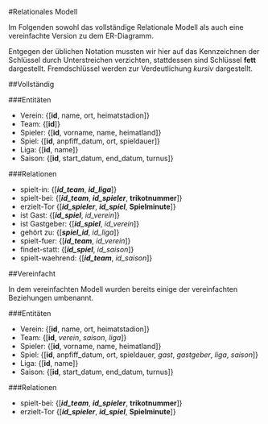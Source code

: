 #Relationales Modell

Im Folgenden sowohl das vollständige Relationale Modell als auch eine vereinfachte Version zu dem ER-Diagramm.

Entgegen der üblichen Notation mussten wir hier auf das Kennzeichnen der Schlüssel durch Unterstreichen verzichten, stattdessen sind Schlüssel **fett** dargestellt. Fremdschlüssel werden zur Verdeutlichung *kursiv* dargestellt.

##Vollständig

###Entitäten
* Verein: {[**id**, name, ort, heimatstadion]}
* Team: {[**id**]}
* Spieler: {[**id**, vorname, name, heimatland]}
* Spiel: {[**id**, anpfiff_datum, ort, spieldauer]}
* Liga: {[**id**, name]}
* Saison: {[**id**, start_datum, end_datum, turnus]}

###Relationen

* spielt-in: {[***id_team***, ***id_liga***]}
* spielt-bei: {[***id_team***, ***id_spieler***, **trikotnummer**]}
* erzielt-Tor {[***id_spieler***, ***id_spiel***, **Spielminute**]}
* ist Gast: {[***id_spiel***, *id_verein*]}
* ist Gastgeber: {[***id_spiel***, *id_verein*]}
* gehört zu: {[***spiel_id***, *id_liga*]}
* spielt-fuer: {[***id_team***, *id_verein*]}
* findet-statt: {[***id_spiel***, *id_saison*]}
* spielt-waehrend: {[***id_team***, *id_saison*]}

##Vereinfacht

In dem vereinfachten Modell wurden bereits einige der vereinfachten Beziehungen umbenannt.

###Entitäten
* Verein: {[**id**, name, ort, heimatstadion]}
* Team: {[**id**, *verein*, *saison*, *liga*]}
* Spieler: {[**id**, vorname, name, heimatland]}
* Spiel: {[**id**, anpfiff_datum, ort, spieldauer, *gast*, *gastgeber*, *liga*, *saison*]}
* Liga: {[**id**, name]}
* Saison: {[**id**, start_datum, end_datum, turnus]}

###Relationen

* spielt-bei: {[***id_team***, ***id_spieler***, **trikotnummer**]}
* erzielt-Tor {[***id_spieler***, ***id_spiel***, **Spielminute**]}
